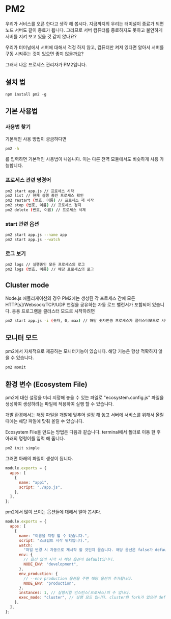 # PM2

우리가 서비스를 오픈 한다고 생각 해 봅시다. 지금까지의 우리는 터미널이 종료가 되면 노드 서버도 같이 종료가 됩니다. 그러므로 서버 컴퓨터를 종료하지도 못하고 불안하게 서버를 지켜 보고 있을 것 같지 않나요?

우리가 터미널에서 서버에 대해서 걱정 하지 않고, 컴퓨터만 켜져 있다면 알아서 서버를 구동 시켜주는 것이 있으면 좋지 않을까요?

그래서 나온 프로세스 관리자가 PM2입니다.

## 설치 법

```npm
npm install pm2 -g
```

## 기본 사용법

### 사용법 찾기

기본적인 사용 방법이 궁금하다면

```bash
pm2 -h
```

를 입력하면 기본적인 사용법이 나옵니다. 이는 다른 전역 모듈에서도 비슷하게 사용 가능합니다.

### 프로세스 관련 명령어

```bash
pm2 start app.js // 프로세스 시작
pm2 list // 현재 실행 중인 프로세스 확인
pm2 restart (번호, 이름) // 프로세스 재 시작
pm2 stop (번호, 이름) // 프로세스 정지
pm2 delete (번호, 이름) // 프로세스 삭제
```

### start 관련 옵션

```bash
pm2 start app.js --name app
pm2 start app.js --watch
```

### 로그 보기

```bash
pm2 logs // 실행중인 모든 프로세스의 로그
pm2 logs (번호, 이름) // 해당 프로세스의 로그
```

## Cluster mode

Node.js 애플리케이션의 경우 PM2에는 생성된 각 프로세스 간에 모든 HTTP[s]/Websock/TCP/UDP 연결을 공유하는 자동 로드 밸런서가 포함되어 있습니다. 응용 프로그램을 클러스터 모드로 시작하려면

```bash
pm2 start app.js -i (숫자, 0, max) // 해당 숫자만큼 프로세스가 클러스터모드로 시작됩니다. 0과 max는 최대 수 만큼 됩니다.
```

## 모니터 모드

pm2에서 자체적으로 제공하는 모니터기능이 있습니다. 해당 기능은 항상 적확하지 않을 수 있습니다.

```bash
pm2 monit
```

## 환경 변수 (Ecosystem File)

pm2에 대한 설정을 미리 지정해 놓을 수 있는 파일로 "ecosystem.config.js" 파일을 생성하여 생성하려는 파일에 적용하여 실행 할 수 있습니다.

개발 환경에서는 해당 파일을 개발에 맞추어 설정 해 놓고 서버에 서비스를 위해서 올릴 때에는 해당 파일에 맞춰 올릴 수 있습니다.

Ecosystem File을 만드는 방법은 다음과 같습니다. terminal에서 폴더로 이동 한 후 아래의 명령어를 입력 해 줍니다.

```bash
pm2 init simple
```

그러면 아래의 파일이 생성이 됩니다.

```javascript
module.exports = {
  apps: [
    {
      name: "app1",
      script: "./app.js",
    },
  ],
};
```

pm2에서 많이 쓰이는 옵션들에 대해서 알아 봅시다.

```javascript
module.exports = {
  apps: [
    {
      name: "이름을 지정 할 수 있습니다.",
      script: "스크립트 시작 위치입니다.",
      watch:
        "파일 변경 시 자동으로 재시작 할 것인지 묻습니다. 해당 옵션은 false가 default입니다.",
      env: {
        // 옵션 없이 시작 시 해당 옵션이 default입니다.
        NODE_ENV: "development",
      },
      env_production: {
        // --env production 옵션을 주면 해당 옵션이 추가됩니다.
        NODE_ENV: "production",
      },
      instances: 1, // 실행시킬 인스턴스(프로세스)의 수 입니다.
      exec_mode: "cluster", // 실행 모드 입니다. cluster와 fork가 있으며 default는 fork입니다.
    },
  ],
};
```
